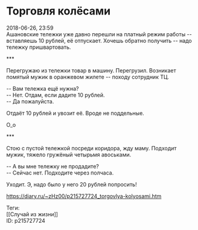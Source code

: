 Торговля колёсами
==================

   
 2018-06-26, 23:59   
  Ашановские тележки уже давно перешли на платный режим работы -- вставляешь 10 рублей, её отпускает. Хочешь обратно получить -- надо тележку пришвартовать.   
   
 \*\*\*   
   
 Перегружаю из тележки товар в машину. Перегрузил. Возникает помятый мужик в оранжевом жилете -- походу сотрудник ТЦ.   
   
 -- Вам тележка ещё нужна?   
 -- Нет. Отдам, если дадите 10 рублей.   
 -- Да пожалуйста.   
   
 Отдаёт 10 рублей и увозит её. Вроде не поддельные.   
   
 О\_о   
   
 \*\*\*   
   
 Стою с пустой тележкой посреди коридора, жду маму. Подходит мужик, тяжело гружёный четырьмя авоськами.   
   
 -- А вы мне тележку не продадите?   
 -- Сейчас нет. Подходите через полчаса.   
   
 Уходит. Э, надо было у него 20 рублей попросить!   
    
 <https://diary.ru/~zHz00/p215727724_torgovlya-kolyosami.htm>   
   
 Теги:   
 [[Случай из жизни]]   
 ID: p215727724